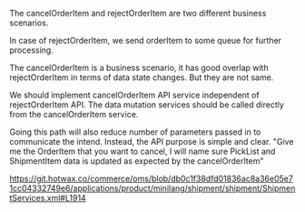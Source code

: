 The cancelOrderItem  and rejectOrderItem are two different business scenarios.



In case of rejectOrderItem, we send orderItem to some queue for further processing.



The cancelOrderItem is a business scenario, it has good overlap with rejectOrderItem in terms of data state changes. But they are not same.



We should implement cancelOrderItem API service independent of rejectOrderItem API. The data mutation services should be called directly from the cancelOrderItem service.



Going this path will also reduce number of parameters passed in to communicate the intend. Instead, the API purpose is simple and clear. "Give me the OrderItem that you want to cancel, I will name sure PickList and ShipmentItem data is updated as expected by the cancelOrderItem"


https://git.hotwax.co/commerce/oms/blob/db0c1f38dfd01836ac8a36e05e71cc04332749e6/applications/product/minilang/shipment/shipment/ShipmentServices.xml#L1914
